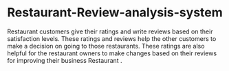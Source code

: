 # Restaurant-Review-analysis-system
Restaurant customers give their ratings and write reviews based on their satisfaction levels. These ratings and reviews help the other customers to make a decision on going to those restaurants. These ratings are also helpful for the restaurant owners to make changes based on their reviews for improving their business Restaurant .
